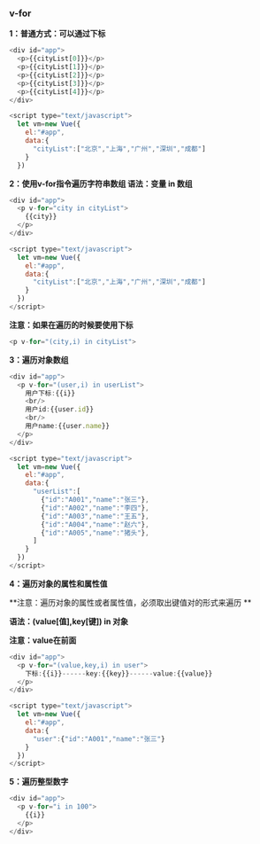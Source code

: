 ### v-for

**1：普通方式：可以通过下标**

```js
<div id="app">
  <p>{{cityList[0]}}</p>
  <p>{{cityList[1]}}</p>
  <p>{{cityList[2]}}</p>
  <p>{{cityList[3]}}</p>
  <p>{{cityList[4]}}</p>
</div>

<script type="text/javascript">
  let vm=new Vue({
    el:"#app",
    data:{
      "cityList":["北京","上海","广州","深圳","成都"]
    }
  })
```





**2：使用v-for指令遍历字符串数组      语法：变量   in   数组**

```js
<div id="app">
  <p v-for="city in cityList">
    {{city}}
  </p>
</div>

<script type="text/javascript">
  let vm=new Vue({
    el:"#app",
    data:{
      "cityList":["北京","上海","广州","深圳","成都"]
    }
  })
</script>
```

**注意：如果在遍历的时候要使用下标**

```js
<p v-for="(city,i) in cityList">
```





**3：遍历对象数组**

```js
<div id="app">
  <p v-for="(user,i) in userList">
    用户下标:{{i}}
    <br/>
    用户id:{{user.id}}
    <br/>
    用户name:{{user.name}}
  </p>
</div>

<script type="text/javascript">
  let vm=new Vue({
    el:"#app",
    data:{
      "userList":[
        {"id":"A001","name":"张三"},
        {"id":"A002","name":"李四"},
        {"id":"A003","name":"王五"},
        {"id":"A004","name":"赵六"},
        {"id":"A005","name":"猪头"},
      ]
    }
  })
</script>
```





**4：遍历对象的属性和属性值**

**注意：遍历对象的属性或者属性值，必须取出键值对的形式来遍历  **

**语法：(value[值],key[键])  in  对象**

**注意：value在前面**

```js
<div id="app">
  <p v-for="(value,key,i) in user">
    下标:{{i}}------key:{{key}}------value:{{value}}
  </p>
</div>

<script type="text/javascript">
  let vm=new Vue({
    el:"#app",
    data:{
      "user":{"id":"A001","name":"张三"}
    }
  })
</script>
```





**5：遍历整型数字**

```js
<div id="app">
  <p v-for="i in 100">
    {{i}}
  </p>
</div>
```